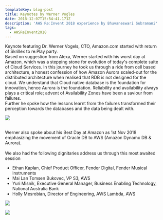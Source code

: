 ```yaml
---
templateKey: blog-post
title: Keynotes by Werner Vogles
date: 2018-12-07T15:54:41.171Z
description: 'AWS Re:Invent 2018 experience by Bhuvaneswari Subramani'
tags:
  - AWSReInvent2018
---
```

Keynote featuring Dr. Werner Vogels, CTO, Amazon.com started with return of Skrillex to re:Play party.\
Based on suggestion from Alexa, Werner started with his worst day at Amazon, which was a stepping stone for evolution of today's complete suite of Cloud Services. In this journey he took us through a ride from cell based architecture, a honest confession of how Amazon Aurora scaled-out for the distributed architecture when realised that RDB  is not designed for the cloud. We understand that Cloud native database is the foundation for innovation, hence Aurora is the foundation. Reliability and availability always plays a critical role; advent of Availability Zones have been a saviour from failures.\
Further he spoke how the lessons learnt from the failures transformed their perception towards the databases and the data being dealt with. 

![](/img/werner_1.png)

\
Werner also spoke about his Best Day at Amazon as 1st Nov 2018 emphasizing the movement of Oracle DB to AWS (Amazon Dynamo DB & Aurora).\
\
We also had the following dignitaries address us through this most awaited session

* Ethan Kaplan, Chief Product Officer, Fender Digital, Fender Musical Instruments
* Mai Lan Tomsen Bukovec, VP S3, AWS
* Yuri Misnik, Executive General Manager, Business Enabling Technology, National Australia Bank
* Holly Mesrobian, Director of Engineering, AWS Lambda, AWS



![](/img/werner_2.png)

![](/img/werner_3.png)

